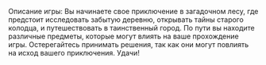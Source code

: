 Описание игры:
Вы начинаете свое приключение в загадочном лесу, где предстоит исследовать забытую деревню, открывать тайны старого колодца, и путешествовать в таинственный город. По пути вы находите различные предметы, которые могут влиять на ваше прохождение игры. Остерегайтесь принимать решения, так как они могут повлиять на исход вашего приключения. Удачи!